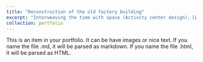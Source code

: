 ```yaml
---
title: "Reconstruction of the old factory building"
excerpt: "Interweaving the time with space (Activity center design)，[Link to the full PDF](https://www.dropbox.com/scl/fi/rsatrhpq6iop25bakpui0/profile.pdf?rlkey=ao40yo6c9hqzhkk9nxle7bt2k&st=j144vbl2&dl=0) <br/><img src='/images/cover2.png'>"
collection: portfolio
---
```


This is an item in your portfolio. It can be have images or nice text. If you name the file .md, it will be parsed as markdown. If you name the file .html, it will be parsed as HTML. 
